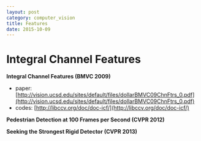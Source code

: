 ```yaml
---
layout: post
category: computer_vision
title: Features
date: 2015-10-09
---
```


# Integral Channel Features

**Integral Channel Features (BMVC 2009)**

- paper: [http://vision.ucsd.edu/sites/default/files/dollarBMVC09ChnFtrs_0.pdf](http://vision.ucsd.edu/sites/default/files/dollarBMVC09ChnFtrs_0.pdf)
- codes: [http://libccv.org/doc/doc-icf/](http://libccv.org/doc/doc-icf/)

**Pedestrian Detection at 100 Frames per Second (CVPR 2012)**

**Seeking the Strongest Rigid Detector (CVPR 2013)**
